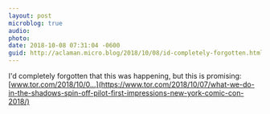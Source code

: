 ```yaml
---
layout: post
microblog: true
audio: 
photo: 
date: 2018-10-08 07:31:04 -0600
guid: http://aclaman.micro.blog/2018/10/08/id-completely-forgotten.html
---
```

I'd completely forgotten that this was happening, but this is promising: [www.tor.com/2018/10/0...](https://www.tor.com/2018/10/07/what-we-do-in-the-shadows-spin-off-pilot-first-impressions-new-york-comic-con-2018/)
